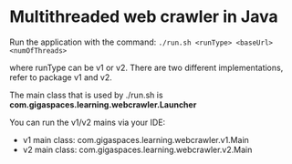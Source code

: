 # Multithreaded web crawler in Java

Run the application with the command:
`./run.sh <runType> <baseUrl> <numOfThreads>`

where runType can be v1 or v2. There are two different implementations, refer to package v1 and v2.

The main class that is used by ./run.sh is **com.gigaspaces.learning.webcrawler.Launcher**

You can run the v1/v2 mains via your IDE:

- v1 main class: com.gigaspaces.learning.webcrawler.v1.Main
- v2 main class: com.gigaspaces.learning.webcrawler.v2.Main